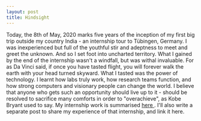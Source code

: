 ```yaml
---
layout: post
title: Hindsight
---
```


Today, the 8th of May, 2020 marks five years of the inception of my first big trip outside my country India - an internship tour to 
Tübingen, Germany. I was inexperienced but full of the youthful stir and adeptness to meet and greet the unknown. And so I set foot into 
uncharted territory. What I gained by the end of the internship wasn't a windfall, but was withal invaluable. For as Da Vinci said, if once
you have tasted flight, you will forever walk the earth with your head turned skyward. What I tasted was the power of technology. I learnt 
how labs truly work, how research teams function, and how strong computers and visionary people can change the world. I believe that anyone 
who gets such an opportunity should live up to it - should be resolved to sacrifice many comforts in order to "overachieve", as Kobe Bryant 
used to say. My internship work is summarised <a href="https://www.kyb.tuebingen.mpg.de/person/58710/272198"> here </a>. I'll also write a separate post to share my experience of that internship, and link it here. 
  
